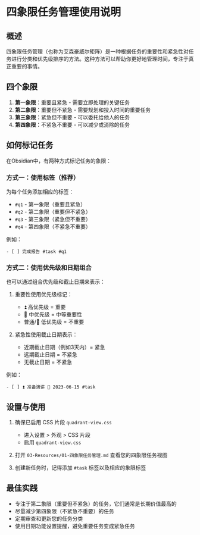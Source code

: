 # 四象限任务管理使用说明

## 概述
四象限任务管理（也称为艾森豪威尔矩阵）是一种根据任务的重要性和紧急性对任务进行分类和优先级排序的方法。这种方法可以帮助你更好地管理时间，专注于真正重要的事情。

## 四个象限
1. **第一象限**：重要且紧急 - 需要立即处理的关键任务
2. **第二象限**：重要但不紧急 - 需要规划和投入时间的重要任务
3. **第三象限**：紧急但不重要 - 可以委托给他人的任务
4. **第四象限**：不紧急不重要 - 可以减少或消除的任务

## 如何标记任务
在Obsidian中，有两种方式标记任务的象限：

### 方式一：使用标签（推荐）
为每个任务添加相应的标签：
- `#q1` - 第一象限（重要且紧急）
- `#q2` - 第二象限（重要但不紧急）
- `#q3` - 第三象限（紧急但不重要）
- `#q4` - 第四象限（不紧急不重要）

例如：
```
- [ ] 完成报告 #task #q1
```

### 方式二：使用优先级和日期组合
也可以通过组合优先级和截止日期来表示：

1. 重要性使用优先级标记：
   - ⏫ 高优先级 = 重要
   - 🔼 中优先级 = 中等重要性
   - 普通/🔽 低优先级 = 不重要

2. 紧急性使用截止日期表示：
   - 近期截止日期（例如3天内）= 紧急
   - 远期截止日期 = 不紧急
   - 无截止日期 = 不紧急

例如：
```
- [ ] ⏫ 准备演讲 📅 2023-06-15 #task
```

## 设置与使用
1. 确保已启用 CSS 片段 `quadrant-view.css`
   - 进入设置 > 外观 > CSS 片段
   - 启用 `quadrant-view.css`

2. 打开 `03-Resources/01-四象限任务管理.md` 查看您的四象限任务视图

3. 创建新任务时，记得添加 `#task` 标签以及相应的象限标签

## 最佳实践
- 专注于第二象限（重要但不紧急）的任务，它们通常是长期价值最高的
- 尽量减少第四象限（不紧急不重要）的任务
- 定期审查和更新您的任务分类
- 使用日期功能设置提醒，避免重要任务变成紧急任务 